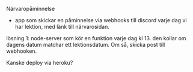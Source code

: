 Närvaropåminnelse

- app som skickar en påminnelse via webhooks till discord
varje dag vi har lektion, med länk till närvarosidan.

lösning 1:
node-server som kör en funktion varje dag kl 13.
den kollar om dagens datum matchar ett lektionsdatum.
Om så, skicka post till webhooken.

Kanske deploy via heroku?